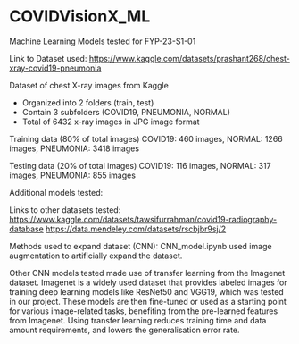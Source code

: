 # COVIDVisionX_ML
Machine Learning Models tested for FYP-23-S1-01

Link to Dataset used: 
https://www.kaggle.com/datasets/prashant268/chest-xray-covid19-pneumonia

Dataset of chest X-ray images from Kaggle
- Organized into 2 folders (train, test)
- Contain 3 subfolders (COVID19, PNEUMONIA, NORMAL)
- Total of 6432 x-ray images in JPG image format

Training data (80% of total images)
COVID19: 460 images,
NORMAL: 1266 images,
PNEUMONIA: 3418 images

Testing data (20% of total images)
COVID19: 116 images,
NORMAL: 317 images,
PNEUMONIA: 855 images


Additional models tested:

Links to other datasets tested:
https://www.kaggle.com/datasets/tawsifurrahman/covid19-radiography-database
https://data.mendeley.com/datasets/rscbjbr9sj/2

Methods used to expand dataset (CNN):
CNN_model.ipynb used image augmentation to artificially expand the dataset.

Other CNN models tested made use of transfer learning from the Imagenet dataset. Imagenet is a widely used dataset that provides labeled images for training deep learning models like ResNet50 and VGG19, which was tested in our project. These models are then fine-tuned or used as a starting point for various image-related tasks, benefiting from the pre-learned features from Imagenet. Using transfer learning reduces training time and data amount requirements, and lowers the generalisation error rate.
